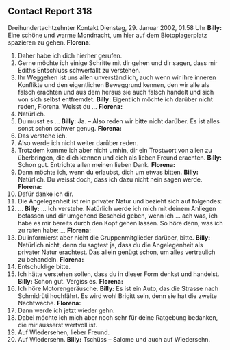 ## Contact Report 318
Dreihundertachtzehnter Kontakt
Dienstag, 29. Januar 2002, 01.58 Uhr
**Billy:**
Eine schöne und warme Mondnacht, um hier auf dem Biotoplagerplatz spazieren zu gehen.
**Florena:**
1. Daher habe ich dich hierher gerufen.
2. Gerne möchte ich einige Schritte mit dir gehen und dir sagen, dass mir Ediths Entschluss schwerfällt zu verstehen.
3. Ihr Weggehen ist uns allen unverständlich, auch wenn wir ihre inneren Konflikte und den eigentlichen Beweggrund kennen, den wir alle als falsch erachten und aus dem heraus sie auch falsch handelt und sich von sich selbst entfremdet.
**Billy:**
Eigentlich möchte ich darüber nicht reden, Florena. Weisst du …
**Florena:**
4. Natürlich.
5. Du musst es …
**Billy:**
Ja. – Also reden wir bitte nicht darüber. Es ist alles sonst schon schwer genug.
**Florena:**
6. Das verstehe ich.
7. Also werde ich nicht weiter darüber reden.
8. Trotzdem komme ich aber nicht umhin, dir ein Trostwort von allen zu überbringen, die dich kennen und dich als lieben Freund erachten.
**Billy:**
Schon gut. Entrichte allen meinen lieben Dank.
**Florena:**
9. Dann möchte ich, wenn du erlaubst, dich um etwas bitten.
**Billy:**
Natürlich. Du weisst doch, dass ich dazu nicht nein sagen werde.
**Florena:**
10. Dafür danke ich dir.
11. Die Angelegenheit ist rein privater Natur und bezieht sich auf folgendes:
12. …
**Billy:**
… Ich verstehe. Natürlich werde ich mich mit deinem Anliegen befassen und dir umgehend Bescheid geben, wenn ich … ach was, ich habe es mir bereits durch den Kopf gehen lassen. So höre denn, was ich zu raten habe: …
**Florena:**
13. Du informierst aber nicht die Gruppenmitglieder darüber, bitte.
**Billy:**
Natürlich nicht, denn du sagtest ja, dass du die Angelegenheit als privater Natur erachtest. Das allein genügt schon, um alles vertraulich zu behandeln.
**Florena:**
14. Entschuldige bitte.
15. Ich hätte verstehen sollen, dass du in dieser Form denkst und handelst.
**Billy:**
Schon gut. Vergiss es.
**Florena:**
16. Ich höre Motorengeräusche.
**Billy:**
Es ist ein Auto, das die Strasse nach Schmidrüti hochfährt. Es wird wohl Brigitt sein, denn sie hat die zweite Nachtwache.
**Florena:**
17. Dann werde ich jetzt wieder gehn.
18. Dabei möchte ich mich aber noch sehr für deine Ratgebung bedanken, die mir äusserst wertvoll ist.
19. Auf Wiedersehen, lieber Freund.
20. Auf Wiedersehn.
**Billy:**
Tschüss – Salome und auch auf Wiedersehn.